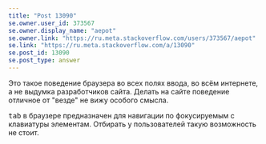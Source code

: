 ```yaml
---
title: "Post 13090"
se.owner.user_id: 373567
se.owner.display_name: "aepot"
se.owner.link: "https://ru.meta.stackoverflow.com/users/373567/aepot"
se.link: "https://ru.meta.stackoverflow.com/a/13090"
se.post_id: 13090
se.post_type: answer
---
```

<p>Это такое поведение браузера во всех полях ввода, во всём интернете, а не выдумка разработчиков сайта. Делать на сайте поведение отличное от &quot;везде&quot; не вижу особого смысла.</p>
<p><kbd>tab</kbd> в браузере предназначен для навигации по фокусируемым с клавиатуры элементам. Отбирать у пользователей такую возможность не стоит.</p>
